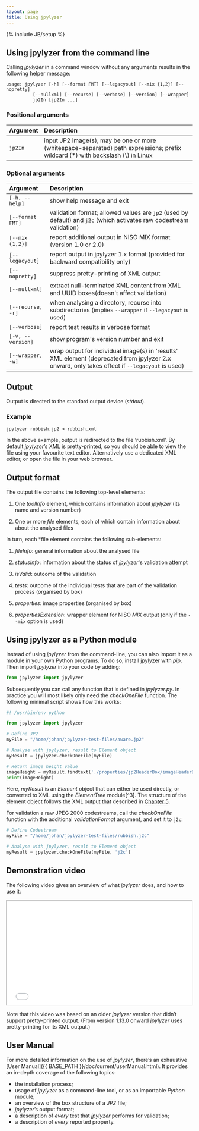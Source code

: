 ```yaml
---
layout: page
title: Using jpylyzer
---
```

{% include JB/setup %}

<!-- Start of text to be copied from jpylyzer README.md -->

## Using jpylyzer from the command line

Calling *jpylyzer* in a command window without any arguments results in the following helper message:

    usage: jpylyzer [-h] [--format FMT] [--legacyout] [--mix {1,2}] [--nopretty]
              [--nullxml] [--recurse] [--verbose] [--version] [--wrapper]
              jp2In [jp2In ...]

### Positional arguments

|Argument|Description|
|:--|:--|
|`jp2In`|input JP2 image(s), may be one or more (whitespace-separated) path expressions; prefix wildcard (\*) with backslash (\\) in Linux|

### Optional arguments

|Argument|Description|
|:--|:--|
|`[-h, --help]`|show help message and exit|
|`[--format FMT]`|validation format; allowed values are `jp2` (used by default) and `j2c` (which activates raw codestream validation)|
|`[--mix {1,2}]`|report additional output in NISO MIX format (version 1.0 or 2.0)|
|`[--legacyout]`|report output in jpylyzer 1.x format (provided for backward compatibility only)|
|`[--nopretty]`|suppress pretty-printing of XML output|
|`[--nullxml]`|extract null-terminated XML content from XML and UUID boxes(doesn't affect validation)|
|`[--recurse, -r]`|when analysing a directory, recurse into subdirectories (implies `--wrapper` if `--legacyout` is used)|
|`[--verbose]`|report test results in verbose format|
|`[-v, --version]`|show program's version number and exit|
|`[--wrapper, -w]`|wrap output for individual image(s) in 'results' XML element (deprecated from jpylyzer 2.x onward, only takes effect if `--legacyout` is used)|

## Output

Output is directed to the standard output device (*stdout*).

### Example

`jpylyzer rubbish.jp2 > rubbish.xml`

In the above example, output is redirected to the file &#8216;rubbish.xml&#8217;. By default *jpylyzer*&#8217;s XML is pretty-printed, so you should be able to view the file using your favourite text editor. Alternatively use a dedicated XML editor, or open the file in your web browser.

## Output format

The output file contains the following top-level elements:

1. One *toolInfo* element, which contains information about *jpylyzer* (its name and version number)

2. One or more *file* elements, each of which contain information about about the analysed files

In turn, each *file element contains the following sub-elements:

1. *fileInfo*: general information about the analysed file

2. *statusInfo*: information about the status of *jpylyzer*'s validation attempt

3. *isValid*: outcome of the validation

4. *tests*: outcome of the individual tests that are part of the
validation process (organised by box)

5. *properties*: image properties (organised by box)

6. *propertiesExtension*: wrapper element for NISO *MIX* output (only if the `--mix` option is used)

## Using jpylyzer as a Python module

Instead of using *jpylyzer* from the command-line, you can also import
it as a module in your own Python programs. To do so, install jpylyzer
with *pip*. Then import *jpylyzer* into your code by adding:

```python
from jpylyzer import jpylyzer
```
Subsequently you can call any function that is defined in *jpylyzer.py*.
In practice you will most likely only need the *checkOneFile* function. 
The following minimal script shows how this works:

```python
#! /usr/bin/env python

from jpylyzer import jpylyzer

# Define JP2
myFile = "/home/johan/jpylyzer-test-files/aware.jp2"

# Analyse with jpylyzer, result to Element object
myResult = jpylyzer.checkOneFile(myFile)

# Return image height value
imageHeight = myResult.findtext('./properties/jp2HeaderBox/imageHeaderBox/height')
print(imageHeight)
```

Here, *myResult* is an *Element* object that can either be used directly, 
or converted to XML using the *ElementTree* module[^3]. The structure of the
element object follows the XML output that described in [Chapter 5](#output-format).

For validation a raw JPEG 2000 codestreams, call the *checkOneFile* function with the additional
*validationFormat* argument, and set it to `j2c`:

```python
# Define Codestream
myFile = "/home/johan/jpylyzer-test-files/rubbish.j2c"

# Analyse with jpylyzer, result to Element object
myResult = jpylyzer.checkOneFile(myFile, 'j2c')
```

<!-- End of text to be copied from jpylyzer README.md -->

## Demonstration video

The following video gives an overview of what *jpylyzer* does, and how to use it:

<iframe src="{{ site.jpylyzerVideo }}" width="500" height="281" allowfullscreen></iframe>

Note that this video was based on an older *jpylyzer* version that didn&#8217;t support pretty-printed output. (From version 1.13.0 onward *jpylyzer* uses pretty-printing for its XML output.)

## User Manual

For more detailed information on the use of *jpylyzer*, there&#8217;s an exhaustive [User Manual]({{ BASE_PATH }}/doc/current/userManual.html). It provides an in-depth coverage of the following topics:

* the installation process;
* usage of *jpylyzer* as a command-line tool, or as an importable *Python* module;
* an overview of the box structure of a *JP2* file;
* *jpylyzer*&#8217;s output format;
* a description of *every* test that *jpylyzer* performs for validation;
* a description of *every* reported property.
